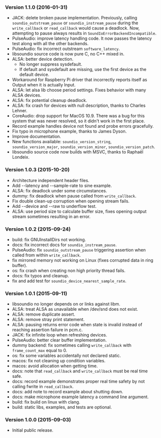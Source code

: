 ### Version 1.1.0 (2016-01-31)

 * JACK: delete broken pause implementation. Previously, calling
   `soundio_outstream_pause` or `soundio_instream_pause` during the
   `write_callback` or `read_callback` would cause a deadlock. Now, attempting
   to pause always results in `SoundIoErrorBackendIncompatible`.
 * PulseAudio: improve latency handling code. It now passes the latency test
   along with all the other backends.
 * PulseAudio: fix incorrect outstream `software_latency`.
 * libsoundio source code is now pure C, no C++ mixed in.
 * ALSA: better device detection.
   - No longer suppress sysdefault.
   - If default and sysdefault are missing, use the first device as the default
     device.
 * Workaround for Raspberry Pi driver that incorrectly reports itself as Output
   when it is actually Input.
 * ALSA: let alsa lib choose period settings. Fixes behavior with many ALSA
   devices.
 * ALSA: fix potential cleanup deadlock.
 * ALSA: fix crash for devices with null description, thanks to Charles Lehner.
 * CoreAudio: drop support for MacOS 10.9. There was a bug for this system that
   was never resolved, so it didn't work in the first place.
 * Record example handles device not found and probe errors gracefully.
 * Fix typo in microphone example, thanks to James Dyson.
 * Improve documentation.
 * New functions available: `soundio_version_string`, `soundio_version_major`,
   `soundio_version_minor`, `soundio_version_patch`.
 * libsoundio source code now builds with MSVC, thanks to Raphaël Londeix.

### Version 1.0.3 (2015-10-20)

 * Architecture independent header files.
 * Add --latency and --sample-rate to sine example.
 * ALSA: fix deadlock under some circumstances.
 * dummy: fix deadlock when pause called from `write_callback`.
 * Fix double clean-up corruption when opening stream fails.
 * Add --device and --raw to underflow test.
 * ALSA: use period size to calculate buffer size, fixes opening output stream
   sometimes resulting in an error.

### Version 1.0.2 (2015-09-24)

 * build: fix GNUInstallDirs not working.
 * docs: fix incorrect docs for `soundio_instream_pause`.
 * PulseAudio: fix `soundio_outstream_pause` triggering assertion when called
   from within `write_callback`.
 * fix mirrored memory not working on Linux (fixes corrupted data in ring
   buffer).
 * os: fix crash when creating non high priority thread fails.
 * docs: fix typos and cleanup.
 * fix and add test for `soundio_device_nearest_sample_rate`.

### Version 1.0.1 (2015-09-11)

 * libsoundio no longer depends on or links against libm.
 * ALSA: treat ALSA as unavailable when /dev/snd does not exist.
 * ALSA: remove duplicate assert.
 * ALSA: remove stray print statement.
 * ALSA: pausing returns error code when state is invalid instead of reaching
   assertion failure in pcm.c.
 * JACK: fix infinite loop when refreshing devices.
 * PulseAudio: better clear buffer implementation.
 * dummy backend: fix sometimes calling `write_callback` with
  `frame_count_max` equal to 0.
 * os: fix some variables accidentally not declared static.
 * macos: fix not cleaning up condition variables.
 * macos: avoid allocation when getting time.
 * docs: note that `read_callback` and `write_callback` must be real time safe.
 * docs: record example demonstrates proper real time safety by not calling
   fwrite in `read_callback`.
 * docs: add note to record example about shutting down.
 * docs: make microphone example latency a command line argument.
 * build: fix build on linux with clang.
 * build: static libs, examples, and tests are optional.

### Version 1.0.0 (2015-09-03)

 * Initial public release.
